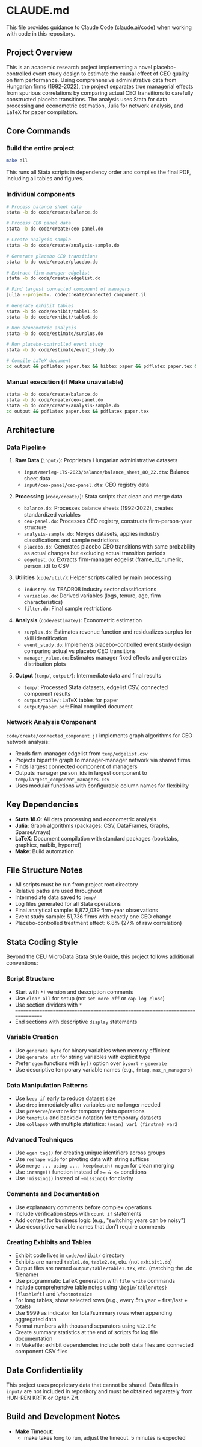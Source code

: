 # CLAUDE.md

This file provides guidance to Claude Code (claude.ai/code) when working with code in this repository.

## Project Overview

This is an academic research project implementing a novel placebo-controlled event study design to estimate the causal effect of CEO quality on firm performance. Using comprehensive administrative data from Hungarian firms (1992-2022), the project separates true managerial effects from spurious correlations by comparing actual CEO transitions to carefully constructed placebo transitions. The analysis uses Stata for data processing and econometric estimation, Julia for network analysis, and LaTeX for paper compilation.

## Core Commands

### Build the entire project
```bash
make all
```
This runs all Stata scripts in dependency order and compiles the final PDF, including all tables and figures.

### Individual components
```bash
# Process balance sheet data
stata -b do code/create/balance.do

# Process CEO panel data  
stata -b do code/create/ceo-panel.do

# Create analysis sample
stata -b do code/create/analysis-sample.do

# Generate placebo CEO transitions
stata -b do code/create/placebo.do

# Extract firm-manager edgelist
stata -b do code/create/edgelist.do

# Find largest connected component of managers
julia --project=. code/create/connected_component.jl

# Generate exhibit tables
stata -b do code/exhibit/table1.do
stata -b do code/exhibit/table6.do

# Run econometric analysis
stata -b do code/estimate/surplus.do

# Run placebo-controlled event study
stata -b do code/estimate/event_study.do

# Compile LaTeX document
cd output && pdflatex paper.tex && bibtex paper && pdflatex paper.tex && pdflatex paper.tex
```

### Manual execution (if Make unavailable)
```bash
stata -b do code/create/balance.do
stata -b do code/create/ceo-panel.do  
stata -b do code/create/analysis-sample.do
cd output && pdflatex paper.tex && pdflatex paper.tex
```

## Architecture

### Data Pipeline
1. **Raw Data** (`input/`): Proprietary Hungarian administrative datasets
   - `input/merleg-LTS-2023/balance/balance_sheet_80_22.dta`: Balance sheet data
   - `input/ceo-panel/ceo-panel.dta`: CEO registry data

2. **Processing** (`code/create/`): Stata scripts that clean and merge data
   - `balance.do`: Processes balance sheets (1992-2022), creates standardized variables
   - `ceo-panel.do`: Processes CEO registry, constructs firm-person-year structure  
   - `analysis-sample.do`: Merges datasets, applies industry classifications and sample restrictions
   - `placebo.do`: Generates placebo CEO transitions with same probability as actual changes but excluding actual transition periods
   - `edgelist.do`: Extracts firm-manager edgelist (frame_id_numeric, person_id) to CSV

3. **Utilities** (`code/util/`): Helper scripts called by main processing
   - `industry.do`: TEAOR08 industry sector classifications
   - `variables.do`: Derived variables (logs, tenure, age, firm characteristics)
   - `filter.do`: Final sample restrictions

4. **Analysis** (`code/estimate/`): Econometric estimation
   - `surplus.do`: Estimates revenue function and residualizes surplus for skill identification
   - `event_study.do`: Implements placebo-controlled event study design comparing actual vs placebo CEO transitions
   - `manager_value.do`: Estimates manager fixed effects and generates distribution plots

5. **Output** (`temp/`, `output/`): Intermediate data and final results
   - `temp/`: Processed Stata datasets, edgelist CSV, connected component results
   - `output/table/`: LaTeX tables for paper
   - `output/paper.pdf`: Final compiled document

### Network Analysis Component
`code/create/connected_component.jl` implements graph algorithms for CEO network analysis:
- Reads firm-manager edgelist from `temp/edgelist.csv`
- Projects bipartite graph to manager-manager network via shared firms
- Finds largest connected component of managers
- Outputs manager person_ids in largest component to `temp/largest_component_managers.csv`
- Uses modular functions with configurable column names for flexibility

## Key Dependencies

- **Stata 18.0**: All data processing and econometric analysis
- **Julia**: Graph algorithms (packages: CSV, DataFrames, Graphs, SparseArrays)
- **LaTeX**: Document compilation with standard packages (booktabs, graphicx, natbib, hyperref)
- **Make**: Build automation

## File Structure Notes

- All scripts must be run from project root directory
- Relative paths are used throughout
- Intermediate data saved to `temp/`
- Log files generated for all Stata operations
- Final analytical sample: 8,872,039 firm-year observations
- Event study sample: 51,736 firms with exactly one CEO change
- Placebo-controlled treatment effect: 6.8% (27% of raw correlation)

## Stata Coding Style

Beyond the CEU MicroData Stata Style Guide, this project follows additional conventions:

### Script Structure
- Start with `*!` version and description comments
- Use `clear all` for setup (not `set more off` or `cap log close`)
- Use section dividers with `* =============================================================================`
- End sections with descriptive `display` statements

### Variable Creation
- Use `generate byte` for binary variables when memory efficient
- Use `generate str` for string variables with explicit type
- Prefer `egen` functions with `by()` option over `bysort` + `generate`
- Use descriptive temporary variable names (e.g., `fmtag`, `max_n_managers`)

### Data Manipulation Patterns
- Use `keep if` early to reduce dataset size
- Use `drop` immediately after variables are no longer needed
- Use `preserve`/`restore` for temporary data operations
- Use `tempfile` and backtick notation for temporary datasets
- Use `collapse` with multiple statistics: `(mean) var1 (firstnm) var2`

### Advanced Techniques
- Use `egen tag()` for creating unique identifiers across groups
- Use `reshape wide` for pivoting data with string suffixes
- Use `merge ... using ..., keep(match) nogen` for clean merging
- Use `inrange()` function instead of `>= & <=` conditions
- Use `!missing()` instead of `~missing()` for clarity

### Comments and Documentation
- Use explanatory comments before complex operations
- Include verification steps with `count if` statements
- Add context for business logic (e.g., "switching years can be noisy")
- Use descriptive variable names that don't require comments

### Creating Exhibits and Tables
- Exhibit code lives in `code/exhibit/` directory
- Exhibits are named `table1.do`, `table2.do`, etc. (not `exhibit1.do`)
- Output files are named `output/table/table1.tex`, etc. (matching the .do filename)
- Use programmatic LaTeX generation with `file write` commands
- Include comprehensive table notes using `\begin{tablenotes}[flushleft]` and `\footnotesize`
- For long tables, show selected rows (e.g., every 5th year + first/last + totals)
- Use 9999 as indicator for total/summary rows when appending aggregated data
- Format numbers with thousand separators using `%12.0fc`
- Create summary statistics at the end of scripts for log file documentation
- In Makefile: exhibit dependencies include both data files and connected component CSV files

## Data Confidentiality

This project uses proprietary data that cannot be shared. Data files in `input/` are not included in repository and must be obtained separately from HUN-REN KRTK or Opten Zrt.

## Build and Development Notes

- **Make Timeout**: 
  * make takes long to run, adjust the timeout. 5 minutes is expected